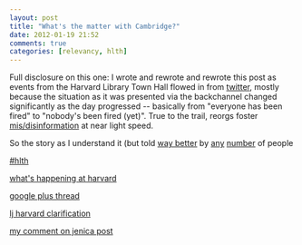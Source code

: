 ```yaml
---
layout: post
title: "What's the matter with Cambridge?"
date: 2012-01-19 21:52
comments: true
categories: [relevancy, hlth] 
---
```


Full disclosure on this one: I wrote and rewrote and rewrote this post as events from the Harvard Library Town Hall flowed in from [twitter](https://twitter.com/#!/search/%23hlth), mostly because the situation as it was presented via the backchannel changed significantly as the day progressed -- basically from "everyone has been fired" to "nobody's been fired (yet)". True to the trail, reorgs foster [mis/disinformation](http://www.randsinrepose.com/archives/2003/03/14/reorgs_for_the.html) at near light speed.

<!-- more -->

So the story as I understand it (but told [way better](http://gavialib.com/2012/01/restructuring/) by [any](http://chrisbourg.wordpress.com/2012/01/19/whats-happening-at-harvard/) [number](http://oodja.blogspot.com/2012/01/great-librarian-massacre-and-other.html) of people 

[#hlth](https://twitter.com/#!/search/%23hlth)

[what's happening at harvard](http://chrisbourg.wordpress.com/2012/01/19/whats-happening-at-harvard/)

[google plus thread](https://plus.google.com/u/0/108106506236836816610/posts/RXau1dC29ho)

[lj harvard clarification](http://lj.libraryjournal.com/2012/01/academic-libraries/after-furor-harvard-library-spokesperson-says-inaccurate-that-all-staff-will-have-to-reapply/)

[my comment on jenica post](http://www.attemptingelegance.com/?p=1463&cpage=1#comment-8187)
